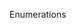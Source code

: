 <span id="title">Enumerations</span>

<div id="body">

<include src="what/unit-inParent-asPanel.md" boilerplate />

</div>